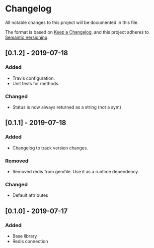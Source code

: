 # Changelog
All notable changes to this project will be documented in this file.

The format is based on [Keep a Changelog](https://keepachangelog.com/en/1.0.0/),
and this project adheres to [Semantic Versioning](https://semver.org/spec/v2.0.0.html).

## [0.1.2] - 2019-07-18

### Added
  - Travis configuration.
  - Unit tests for methods.

### Changed
  - Status is now always returned as a string (not a sym)

## [0.1.1] - 2019-07-18

### Added
  - Changelog to track version changes.

### Removed
  - Removed redis from gemfile. Use it as a runtime dependency.

### Changed
  - Default attributes


## [0.1.0] - 2019-07-17

### Added
  - Base library
  - Redis connection
